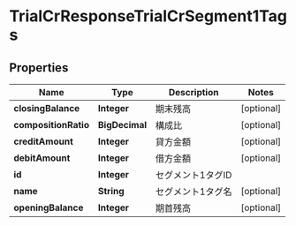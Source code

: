 

# TrialCrResponseTrialCrSegment1Tags


## Properties

Name | Type | Description | Notes
------------ | ------------- | ------------- | -------------
**closingBalance** | **Integer** | 期末残高 |  [optional]
**compositionRatio** | **BigDecimal** | 構成比 |  [optional]
**creditAmount** | **Integer** | 貸方金額 |  [optional]
**debitAmount** | **Integer** | 借方金額 |  [optional]
**id** | **Integer** | セグメント1タグID | 
**name** | **String** | セグメント1タグ名 |  [optional]
**openingBalance** | **Integer** | 期首残高 |  [optional]



